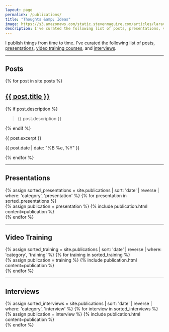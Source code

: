 ```yaml
---
layout: page
permalink: /publications/
title: "Thoughts &amp; Ideas"
image: https://s3.amazonaws.com/static.stevenmaguire.com/articles/laravel-ci.jpg
description: I've curated the following list of posts, presentations, video training courses, and interviews that I've published.
---
```


<section id="content">
    <div class="container">
        <div class="row">
            <div class="col-sm-8 col-sm-offset-2  text-center">
                <p>I publish things from time to time. I've curated the following list of <a href="#posts" class="page-scroll">posts</a>, <a href="#presentations" class="page-scroll">presentations</a>, <a href="#video-training" class="page-scroll">video training courses</a>, and <a href="#interviews" class="page-scroll">interviews</a>.</p>
            </div>
        </div>
    </div>
    <div class="container multi-row">
        <hr />
        <div class="row">
            <div class="col-sm-10 col-sm-offset-1  text-center" id="posts">
                <h2>Posts</h2>
            </div>
            {% for post in site.posts %}
            <div class="col-sm-10 col-sm-offset-1 text-center">
                <div class="writing project">
                <h2><a href="{{ post.url }}">{{ post.title }}</a></h2>
                {% if post.description %}<blockquote><p>{{ post.description }}</p></blockquote>{% endif %}
                <p>{{ post.excerpt }}</p>
                <p>{{ post.date | date: "%B %e, %Y" }}</p>
                </div>
            </div>
            {% endfor %}
        </div>
        <hr />
        <div class="row">
            <div class="col-sm-10 col-sm-offset-1 text-center" id="presentations">
                <h2>Presentations</h2>
            </div>
            {% assign sorted_presentations = site.publications | sort: 'date' | reverse | where: 'category', 'presentation' %}
            {% for presentation in sorted_presentations %}
            <div class="col-sm-10 col-sm-offset-1 text-center">
                {% assign publication = presentation %}
                {% include publication.html content=publication %}
            </div>
            {% endfor %}
        </div>
        <hr />
        <div class="row">
            <div class="col-sm-10 col-sm-offset-1  text-center" id="video-training">
                <h2>Video Training</h2>
            </div>
            {% assign sorted_training = site.publications | sort: 'date' | reverse | where: 'category', 'training' %}
            {% for training in sorted_training %}
            <div class="col-sm-10 col-sm-offset-1 text-center">
                {% assign publication = training %}
                {% include publication.html content=publication %}
            </div>
            {% endfor %}
        </div>
        <hr />
        <div class="row">
            <div class="col-sm-10 col-sm-offset-1  text-center" id="interviews">
                <h2>Interviews</h2>
            </div>
            {% assign sorted_interviews = site.publications | sort: 'date' | reverse | where: 'category', 'interview' %}
            {% for interview in sorted_interviews %}
            <div class="col-sm-10 col-sm-offset-1 text-center">
                {% assign publication = interview %}
                {% include publication.html content=publication %}
            </div>
            {% endfor %}
        </div>
    </div>
</section>
